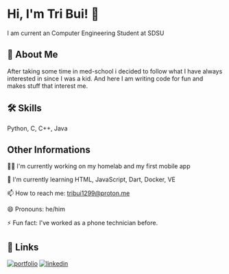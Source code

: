 # Hi, I'm Tri Bui! 👋

I am current an Computer Engineering Student at SDSU
## 🚀 About Me

After taking some time in med-school i decided to follow what I have always interested in since I was a kid. And here I am writing code for fun and makes stuff that interest me.

## 🛠 Skills
Python, C, C++, Java

## Other Informations
👩‍💻 I'm currently working on my homelab and my first mobile app

🧠 I'm currently learning HTML, JavaScript, Dart, Docker, VE

📫 How to reach me: tribui1299@proton.me

😄 Pronouns: he/him

⚡️ Fun fact: I've worked as a phone technician before.


## 🔗 Links
[![portfolio](https://img.shields.io/badge/my_portfolio-000?style=for-the-badge&logo=ko-fi&logoColor=white)](https://tribui.io/)
[![linkedin](https://img.shields.io/badge/linkedin-0A66C2?style=for-the-badge&logo=linkedin&logoColor=white)](https://www.linkedin.com/in/tri-bui-50a427289/)
